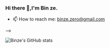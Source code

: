 ### Hi there 👋,I'm Bin ze.
<!-- 
- 🔭 I’m currently studying my master's degree at Nanjing University of Information and Technology
- 🌱 I’m currently learning knowledge in the field of computer vision -->
- 📫 How to reach me: binze.zero@gmail.com
<!-- - ⚡ ROI: computer vision,image classification,object detection,semantic segmentation,pose

<!-- You are my ![Visitor Count](https://profile-counter.glitch.me/Bin-ze/count.svg) visitor,Thank you!--> -->


![Binze's GitHub stats](https://github-readme-stats.vercel.app/api?username=Bin-ze&show_icons=true&theme=tokyonight)
